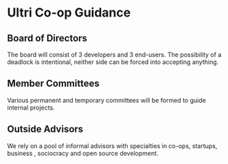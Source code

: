 # Ultri Co-op  Guidance

## Board of Directors

The board will consist of 3 developers and 3 end-users. The possibility of a deadlock is intentional, neither side can be forced into accepting anything.

## Member Committees

Various permanent and temporary committees will be formed to guide internal projects.

## Outside Advisors

We rely on a pool of informal advisors with specialties in co-ops, startups, business , sociocracy and open source development.